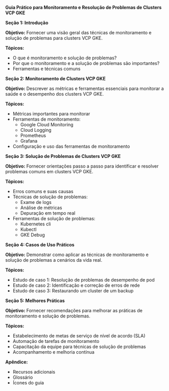 **Guia Prático para Monitoramento e Resolução de Problemas de Clusters VCP GKE**

**Seção 1: Introdução**

**Objetivo:** Fornecer uma visão geral das técnicas de monitoramento e solução de problemas para clusters VCP GKE.

**Tópicos:**
* O que é monitoramento e solução de problemas?
* Por que o monitoramento e a solução de problemas são importantes?
* Ferramentas e técnicas comuns

**Seção 2: Monitoramento de Clusters VCP GKE**

**Objetivo:** Descrever as métricas e ferramentas essenciais para monitorar a saúde e o desempenho dos clusters VCP GKE.

**Tópicos:**
* Métricas importantes para monitorar
* Ferramentas de monitoramento:
    * Google Cloud Monitoring
    * Cloud Logging
    * Prometheus
    * Grafana
* Configuração e uso das ferramentas de monitoramento

**Seção 3: Solução de Problemas de Clusters VCP GKE**

**Objetivo:** Fornecer orientações passo a passo para identificar e resolver problemas comuns em clusters VCP GKE.

**Tópicos:**
* Erros comuns e suas causas
* Técnicas de solução de problemas:
    * Exame de logs
    * Análise de métricas
    * Depuração em tempo real
* Ferramentas de solução de problemas:
    * Kubernetes cli
    * Kubectl
    * GKE Debug

**Seção 4: Casos de Uso Práticos**

**Objetivo:** Demonstrar como aplicar as técnicas de monitoramento e solução de problemas a cenários da vida real.

**Tópicos:**
* Estudo de caso 1: Resolução de problemas de desempenho de pod
* Estudo de caso 2: Identificação e correção de erros de rede
* Estudo de caso 3: Restaurando um cluster de um backup

**Seção 5: Melhores Práticas**

**Objetivo:** Fornecer recomendações para melhorar as práticas de monitoramento e solução de problemas.

**Tópicos:**
* Estabelecimento de metas de serviço de nível de acordo (SLA)
* Automação de tarefas de monitoramento
* Capacitação da equipe para técnicas de solução de problemas
* Acompanhamento e melhoria contínua

**Apêndice:**

* Recursos adicionais
* Glossário
* Ícones do guia